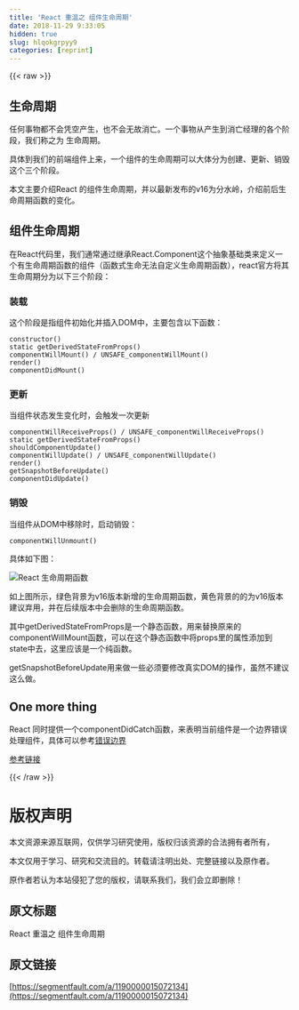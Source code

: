 ```yaml
---
title: 'React 重温之 组件生命周期' 
date: 2018-11-29 9:33:05
hidden: true
slug: hlqokgrpyy9
categories: [reprint]
---
```


{{< raw >}}

                    
<h2 id="articleHeader0">&#x751F;&#x547D;&#x5468;&#x671F;</h2>
<p>&#x4EFB;&#x4F55;&#x4E8B;&#x7269;&#x90FD;&#x4E0D;&#x4F1A;&#x51ED;&#x7A7A;&#x4EA7;&#x751F;&#xFF0C;&#x4E5F;&#x4E0D;&#x4F1A;&#x65E0;&#x6545;&#x6D88;&#x4EA1;&#x3002;&#x4E00;&#x4E2A;&#x4E8B;&#x7269;&#x4ECE;&#x4EA7;&#x751F;&#x5230;&#x6D88;&#x4EA1;&#x7ECF;&#x7406;&#x7684;&#x5404;&#x4E2A;&#x9636;&#x6BB5;&#xFF0C;&#x6211;&#x4EEC;&#x79F0;&#x4E4B;&#x4E3A; &#x751F;&#x547D;&#x5468;&#x671F;&#x3002;</p>
<p>&#x5177;&#x4F53;&#x5230;&#x6211;&#x4EEC;&#x7684;&#x524D;&#x7AEF;&#x7EC4;&#x4EF6;&#x4E0A;&#x6765;&#xFF0C;&#x4E00;&#x4E2A;&#x7EC4;&#x4EF6;&#x7684;&#x751F;&#x547D;&#x5468;&#x671F;&#x53EF;&#x4EE5;&#x5927;&#x4F53;&#x5206;&#x4E3A;&#x521B;&#x5EFA;&#x3001;&#x66F4;&#x65B0;&#x3001;&#x9500;&#x6BC1;&#x8FD9;&#x4E2A;&#x4E09;&#x4E2A;&#x9636;&#x6BB5;&#x3002;</p>
<p>&#x672C;&#x6587;&#x4E3B;&#x8981;&#x4ECB;&#x7ECD;React &#x7684;&#x7EC4;&#x4EF6;&#x751F;&#x547D;&#x5468;&#x671F;&#xFF0C;&#x5E76;&#x4EE5;&#x6700;&#x65B0;&#x53D1;&#x5E03;&#x7684;v16&#x4E3A;&#x5206;&#x6C34;&#x5CAD;&#xFF0C;&#x4ECB;&#x7ECD;&#x524D;&#x540E;&#x751F;&#x547D;&#x5468;&#x671F;&#x51FD;&#x6570;&#x7684;&#x53D8;&#x5316;&#x3002;</p>
<h2 id="articleHeader1">&#x7EC4;&#x4EF6;&#x751F;&#x547D;&#x5468;&#x671F;</h2>
<p>&#x5728;React&#x4EE3;&#x7801;&#x91CC;&#xFF0C;&#x6211;&#x4EEC;&#x901A;&#x5E38;&#x901A;&#x8FC7;&#x7EE7;&#x627F;React.Component&#x8FD9;&#x4E2A;&#x62BD;&#x8C61;&#x57FA;&#x7840;&#x7C7B;&#x6765;&#x5B9A;&#x4E49;&#x4E00;&#x4E2A;&#x6709;&#x751F;&#x547D;&#x5468;&#x671F;&#x51FD;&#x6570;&#x7684;&#x7EC4;&#x4EF6;&#xFF08;&#x51FD;&#x6570;&#x5F0F;&#x751F;&#x547D;&#x65E0;&#x6CD5;&#x81EA;&#x5B9A;&#x4E49;&#x751F;&#x547D;&#x5468;&#x671F;&#x51FD;&#x6570;&#xFF09;&#xFF0C;react&#x5B98;&#x65B9;&#x5C06;&#x5176;&#x751F;&#x547D;&#x5468;&#x671F;&#x5206;&#x4E3A;&#x4EE5;&#x4E0B;&#x4E09;&#x4E2A;&#x9636;&#x6BB5;&#xFF1A;</p>
<h3 id="articleHeader2">&#x88C5;&#x8F7D;</h3>
<p>&#x8FD9;&#x4E2A;&#x9636;&#x6BB5;&#x662F;&#x6307;&#x7EC4;&#x4EF6;&#x521D;&#x59CB;&#x5316;&#x5E76;&#x63D2;&#x5165;DOM&#x4E2D;&#xFF0C;&#x4E3B;&#x8981;&#x5305;&#x542B;&#x4EE5;&#x4E0B;&#x51FD;&#x6570;&#xFF1A;</p>
<div class="widget-codetool" style="display:none;">
      <div class="widget-codetool--inner">
      <span class="selectCode code-tool" data-toggle="tooltip" data-placement="top" title="" data-original-title="&#x5168;&#x9009;"></span>
      <span type="button" class="copyCode code-tool" data-toggle="tooltip" data-placement="top" data-clipboard-text="constructor()
static getDerivedStateFromProps()
componentWillMount() / UNSAFE_componentWillMount()
render()
componentDidMount()" title="" data-original-title="&#x590D;&#x5236;"></span>
      <span type="button" class="saveToNote code-tool" data-toggle="tooltip" data-placement="top" title="" data-original-title="&#x653E;&#x8FDB;&#x7B14;&#x8BB0;"></span>
      </div>
      </div><pre class="hljs delphi"><code><span class="hljs-function"><span class="hljs-keyword">constructor</span><span class="hljs-params">()</span>
<span class="hljs-title">static</span> <span class="hljs-title">getDerivedStateFromProps</span><span class="hljs-params">()</span>
<span class="hljs-title">componentWillMount</span><span class="hljs-params">()</span> / <span class="hljs-title">UNSAFE_componentWillMount</span><span class="hljs-params">()</span>
<span class="hljs-title">render</span><span class="hljs-params">()</span>
<span class="hljs-title">componentDidMount</span><span class="hljs-params">()</span></span></code></pre>
<h3 id="articleHeader3">&#x66F4;&#x65B0;</h3>
<p>&#x5F53;&#x7EC4;&#x4EF6;&#x72B6;&#x6001;&#x53D1;&#x751F;&#x53D8;&#x5316;&#x65F6;&#xFF0C;&#x4F1A;&#x89E6;&#x53D1;&#x4E00;&#x6B21;&#x66F4;&#x65B0;</p>
<div class="widget-codetool" style="display:none;">
      <div class="widget-codetool--inner">
      <span class="selectCode code-tool" data-toggle="tooltip" data-placement="top" title="" data-original-title="&#x5168;&#x9009;"></span>
      <span type="button" class="copyCode code-tool" data-toggle="tooltip" data-placement="top" data-clipboard-text="componentWillReceiveProps() / UNSAFE_componentWillReceiveProps()
static getDerivedStateFromProps()
shouldComponentUpdate()
componentWillUpdate() / UNSAFE_componentWillUpdate()
render()
getSnapshotBeforeUpdate()
componentDidUpdate()
" title="" data-original-title="&#x590D;&#x5236;"></span>
      <span type="button" class="saveToNote code-tool" data-toggle="tooltip" data-placement="top" title="" data-original-title="&#x653E;&#x8FDB;&#x7B14;&#x8BB0;"></span>
      </div>
      </div><pre class="hljs stylus"><code><span class="hljs-function"><span class="hljs-title">componentWillReceiveProps</span><span class="hljs-params">()</span></span> / UNSAFE_componentWillReceiveProps()
static getDerivedStateFromProps()
<span class="hljs-function"><span class="hljs-title">shouldComponentUpdate</span><span class="hljs-params">()</span></span>
<span class="hljs-function"><span class="hljs-title">componentWillUpdate</span><span class="hljs-params">()</span></span> / UNSAFE_componentWillUpdate()
<span class="hljs-function"><span class="hljs-title">render</span><span class="hljs-params">()</span></span>
<span class="hljs-function"><span class="hljs-title">getSnapshotBeforeUpdate</span><span class="hljs-params">()</span></span>
<span class="hljs-function"><span class="hljs-title">componentDidUpdate</span><span class="hljs-params">()</span></span>
</code></pre>
<h3 id="articleHeader4">&#x9500;&#x6BC1;</h3>
<p>&#x5F53;&#x7EC4;&#x4EF6;&#x4ECE;DOM&#x4E2D;&#x79FB;&#x9664;&#x65F6;&#xFF0C;&#x542F;&#x52A8;&#x9500;&#x6BC1;&#xFF1A;</p>
<div class="widget-codetool" style="display:none;">
      <div class="widget-codetool--inner">
      <span class="selectCode code-tool" data-toggle="tooltip" data-placement="top" title="" data-original-title="&#x5168;&#x9009;"></span>
      <span type="button" class="copyCode code-tool" data-toggle="tooltip" data-placement="top" data-clipboard-text="componentWillUnmount()" title="" data-original-title="&#x590D;&#x5236;"></span>
      <span type="button" class="saveToNote code-tool" data-toggle="tooltip" data-placement="top" title="" data-original-title="&#x653E;&#x8FDB;&#x7B14;&#x8BB0;"></span>
      </div>
      </div><pre class="hljs stylus"><code style="word-break: break-word; white-space: initial;"><span class="hljs-function"><span class="hljs-title">componentWillUnmount</span><span class="hljs-params">()</span></span></code></pre>
<p>&#x5177;&#x4F53;&#x5982;&#x4E0B;&#x56FE;&#xFF1A;</p>
<p><span class="img-wrap"><img data-src="/img/bVbbmfE?w=960&amp;h=959" src="https://static.alili.tech/img/bVbbmfE?w=960&amp;h=959" alt="React &#x751F;&#x547D;&#x5468;&#x671F;&#x51FD;&#x6570;" title="React &#x751F;&#x547D;&#x5468;&#x671F;&#x51FD;&#x6570;" style="cursor: pointer; display: inline;"></span></p>
<p>&#x5982;&#x4E0A;&#x56FE;&#x6240;&#x793A;&#xFF0C;&#x7EFF;&#x8272;&#x80CC;&#x666F;&#x4E3A;v16&#x7248;&#x672C;&#x65B0;&#x589E;&#x7684;&#x751F;&#x547D;&#x5468;&#x671F;&#x51FD;&#x6570;&#xFF0C;&#x9EC4;&#x8272;&#x80CC;&#x666F;&#x7684;&#x7684;&#x4E3A;v16&#x7248;&#x672C;&#x5EFA;&#x8BAE;&#x5F03;&#x7528;&#xFF0C;&#x5E76;&#x5728;&#x540E;&#x7EED;&#x7248;&#x672C;&#x4E2D;&#x4F1A;&#x5220;&#x9664;&#x7684;&#x751F;&#x547D;&#x5468;&#x671F;&#x51FD;&#x6570;&#x3002;</p>
<p>&#x5176;&#x4E2D;getDerivedStateFromProps&#x662F;&#x4E00;&#x4E2A;&#x9759;&#x6001;&#x51FD;&#x6570;&#xFF0C;&#x7528;&#x6765;&#x66FF;&#x6362;&#x539F;&#x6765;&#x7684;componentWillMount&#x51FD;&#x6570;&#xFF0C;&#x53EF;&#x4EE5;&#x5728;&#x8FD9;&#x4E2A;&#x9759;&#x6001;&#x51FD;&#x6570;&#x4E2D;&#x5C06;props&#x91CC;&#x7684;&#x5C5E;&#x6027;&#x6DFB;&#x52A0;&#x5230;state&#x4E2D;&#x53BB;&#xFF0C;&#x8FD9;&#x91CC;&#x5E94;&#x8BE5;&#x662F;&#x4E00;&#x4E2A;&#x7EAF;&#x51FD;&#x6570;&#x3002;</p>
<p>getSnapshotBeforeUpdate&#x7528;&#x6765;&#x505A;&#x4E00;&#x4E9B;&#x5FC5;&#x987B;&#x8981;&#x4FEE;&#x6539;&#x771F;&#x5B9E;DOM&#x7684;&#x64CD;&#x4F5C;&#xFF0C;&#x867D;&#x7136;&#x4E0D;&#x5EFA;&#x8BAE;&#x8FD9;&#x4E48;&#x505A;&#x3002;</p>
<h2 id="articleHeader5">One more thing</h2>
<p>React &#x540C;&#x65F6;&#x63D0;&#x4F9B;&#x4E00;&#x4E2A;componentDidCatch&#x51FD;&#x6570;&#xFF0C;&#x6765;&#x8868;&#x660E;&#x5F53;&#x524D;&#x7EC4;&#x4EF6;&#x662F;&#x4E00;&#x4E2A;&#x8FB9;&#x754C;&#x9519;&#x8BEF;&#x5904;&#x7406;&#x7EC4;&#x4EF6;&#xFF0C;&#x5177;&#x4F53;&#x53EF;&#x4EE5;&#x53C2;&#x8003;<a href="https://segmentfault.com/a/1190000015007566">&#x9519;&#x8BEF;&#x8FB9;&#x754C;</a></p>
<p><a href="https://doc.react-china.org/docs/react-component.html" rel="nofollow noreferrer" target="_blank">&#x53C2;&#x8003;&#x94FE;&#x63A5;</a></p>

                
{{< /raw >}}

# 版权声明
本文资源来源互联网，仅供学习研究使用，版权归该资源的合法拥有者所有，

本文仅用于学习、研究和交流目的。转载请注明出处、完整链接以及原作者。

原作者若认为本站侵犯了您的版权，请联系我们，我们会立即删除！

## 原文标题
React 重温之 组件生命周期

## 原文链接
[https://segmentfault.com/a/1190000015072134](https://segmentfault.com/a/1190000015072134)


